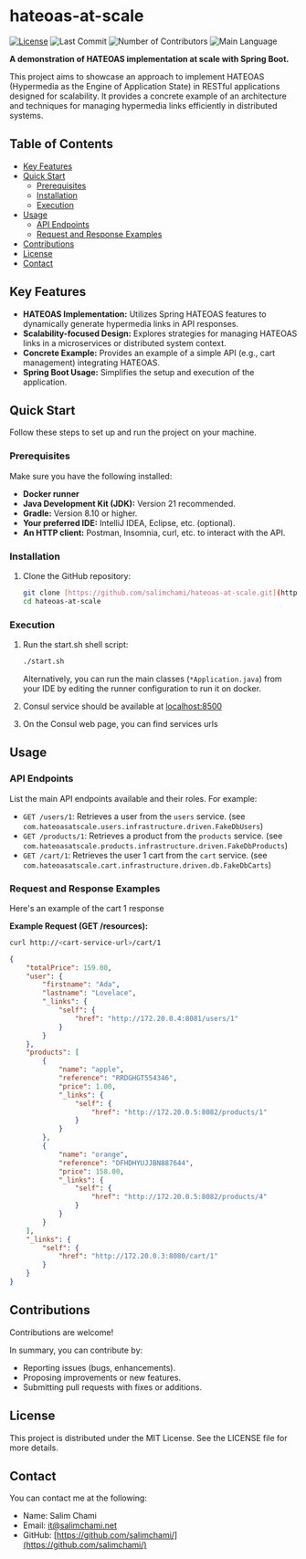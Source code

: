 # hateoas-at-scale

[![License](https://img.shields.io/badge/license-MIT-blue.svg)](LICENSE)
![Last Commit](https://img.shields.io/github/last-commit/salimchami/hateoas-at-scale)
![Number of Contributors](https://img.shields.io/github/contributors/salimchami/hateoas-at-scale)
![Main Language](https://img.shields.io/github/languages/top/salimchami/hateoas-at-scale)

**A demonstration of HATEOAS implementation at scale with Spring Boot.**

This project aims to showcase an approach to implement HATEOAS (Hypermedia as the Engine of Application State) in RESTful applications designed for scalability. It provides a concrete example of an architecture and techniques for managing hypermedia links efficiently in distributed systems.

## Table of Contents

* [Key Features](#key-features)
* [Quick Start](#quick-start)
    * [Prerequisites](#prerequisites)
    * [Installation](#installation)
    * [Execution](#execution)
* [Usage](#usage)
    * [API Endpoints](#api-endpoints)
    * [Request and Response Examples](#request-and-response-examples)
* [Contributions](#contributions)
* [License](#license)
* [Contact](#contact)

## Key Features

* **HATEOAS Implementation:** Utilizes Spring HATEOAS features to dynamically generate hypermedia links in API responses.
* **Scalability-focused Design:** Explores strategies for managing HATEOAS links in a microservices or distributed system context.
* **Concrete Example:** Provides an example of a simple API (e.g., cart management) integrating HATEOAS.
* **Spring Boot Usage:** Simplifies the setup and execution of the application.

## Quick Start

Follow these steps to set up and run the project on your machine.

### Prerequisites

Make sure you have the following installed:
* **Docker runner**
* **Java Development Kit (JDK):** Version 21 recommended.
* **Gradle:** Version 8.10 or higher.
* **Your preferred IDE:** IntelliJ IDEA, Eclipse, etc. (optional).
* **An HTTP client:** Postman, Insomnia, curl, etc. to interact with the API.

### Installation

1.  Clone the GitHub repository:
    ```bash
    git clone [https://github.com/salimchami/hateoas-at-scale.git](https://github.com/salimchami/hateoas-at-scale.git)
    cd hateoas-at-scale
    ```

### Execution

1.  Run the start.sh shell script:
    ```bash
    ./start.sh
    ```
    Alternatively, you can run the main classes (`*Application.java`) from your IDE by editing the runner configuration to run it on docker.

2. Consul service should be available at [localhost:8500](http://localhost:8500) 

3. On the Consul web page, you can find services urls
 
## Usage

### API Endpoints

List the main API endpoints available and their roles. For example:

* `GET /users/1`: Retrieves a user from the `users` service. (see `com.hateoasatscale.users.infrastructure.driven.FakeDbUsers`)
* `GET /products/1`: Retrieves a product from the `products` service. (see `com.hateoasatscale.products.infrastructure.driven.FakeDbProducts`)
* `GET /cart/1`: Retrieves the user 1 cart from the `cart` service. (see `com.hateoasatscale.cart.infrastructure.driven.db.FakeDbCarts`)

### Request and Response Examples

Here's an example of the cart 1 response 

**Example Request (GET /resources):**

```bash
curl http://<cart-service-url>/cart/1
```

``` json
{
    "totalPrice": 159.00,
    "user": {
        "firstname": "Ada",
        "lastname": "Lovelace",
        "_links": {
            "self": {
                "href": "http://172.20.0.4:8081/users/1"
            }
        }
    },
    "products": [
        {
            "name": "apple",
            "reference": "RRDGHGT554346",
            "price": 1.00,
            "_links": {
                "self": {
                    "href": "http://172.20.0.5:8082/products/1"
                }
            }
        },
        {
            "name": "orange",
            "reference": "DFHDHYUJJBN887644",
            "price": 158.00,
            "_links": {
                "self": {
                    "href": "http://172.20.0.5:8082/products/4"
                }
            }
        }
    ],
    "_links": {
        "self": {
            "href": "http://172.20.0.3:8080/cart/1"
        }
    }
}
```

## Contributions

Contributions are welcome!

In summary, you can contribute by:

* Reporting issues (bugs, enhancements).
* Proposing improvements or new features.
* Submitting pull requests with fixes or additions.

## License
This project is distributed under the MIT License. See the LICENSE file for more details.

## Contact
You can contact me at the following:

* Name: Salim Chami
* Email: [it@salimchami.net](mailto:it@salimchami.net)
* GitHub: [https://github.com/salimchami/](https://github.com/salimchami/)